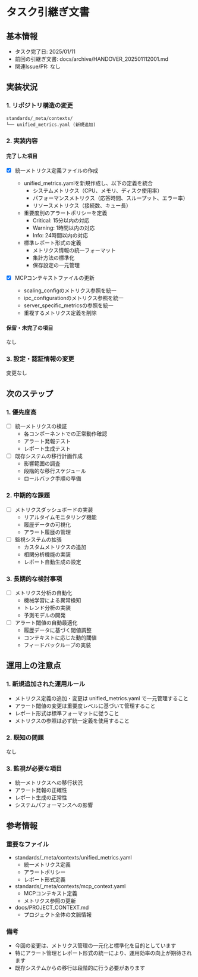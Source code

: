 # タスク引継ぎ文書

## 基本情報

- タスク完了日: 2025/01/11
- 前回の引継ぎ文書: docs/archive/HANDOVER_202501112001.md
- 関連Issue/PR: なし

## 実装状況

### 1. リポジトリ構造の変更

```
standards/_meta/contexts/
└── unified_metrics.yaml (新規追加)
```

### 2. 実装内容

#### 完了した項目

- [x] 統一メトリクス定義ファイルの作成
  - unified_metrics.yamlを新規作成し、以下の定義を統合
    - システムメトリクス（CPU、メモリ、ディスク使用率）
    - パフォーマンスメトリクス（応答時間、スループット、エラー率）
    - リソースメトリクス（接続数、キュー長）
  - 重要度別のアラートポリシーを定義
    - Critical: 15分以内の対応
    - Warning: 1時間以内の対応
    - Info: 24時間以内の対応
  - 標準レポート形式の定義
    - メトリクス情報の統一フォーマット
    - 集計方法の標準化
    - 保存設定の一元管理

- [x] MCPコンテキストファイルの更新
  - scaling_configのメトリクス参照を統一
  - ipc_configurationのメトリクス参照を統一
  - server_specific_metricsの参照を統一
  - 重複するメトリクス定義を削除

#### 保留・未完了の項目

なし

### 3. 設定・認証情報の変更

変更なし

## 次のステップ

### 1. 優先度高

- [ ] 統一メトリクスの検証
  - 各コンポーネントでの正常動作確認
  - アラート発報テスト
  - レポート生成テスト
- [ ] 既存システムの移行計画作成
  - 影響範囲の調査
  - 段階的な移行スケジュール
  - ロールバック手順の準備

### 2. 中期的な課題

- [ ] メトリクスダッシュボードの実装
  - リアルタイムモニタリング機能
  - 履歴データの可視化
  - アラート履歴の管理
- [ ] 監視システムの拡張
  - カスタムメトリクスの追加
  - 相関分析機能の実装
  - レポート自動生成の設定

### 3. 長期的な検討事項

- [ ] メトリクス分析の自動化
  - 機械学習による異常検知
  - トレンド分析の実装
  - 予測モデルの開発
- [ ] アラート閾値の自動最適化
  - 履歴データに基づく閾値調整
  - コンテキストに応じた動的閾値
  - フィードバックループの実装

## 運用上の注意点

### 1. 新規追加された運用ルール

- メトリクス定義の追加・変更は unified_metrics.yaml で一元管理すること
- アラート閾値の変更は重要度レベルに基づいて管理すること
- レポート形式は標準フォーマットに従うこと
- メトリクスの参照は必ず統一定義を使用すること

### 2. 既知の問題

なし

### 3. 監視が必要な項目

- 統一メトリクスへの移行状況
- アラート発報の正確性
- レポート生成の正常性
- システムパフォーマンスへの影響

## 参考情報

### 重要なファイル

- standards/_meta/contexts/unified_metrics.yaml
  - 統一メトリクス定義
  - アラートポリシー
  - レポート形式定義
- standards/_meta/contexts/mcp_context.yaml
  - MCPコンテキスト定義
  - メトリクス参照の更新
- docs/PROJECT_CONTEXT.md
  - プロジェクト全体の文脈情報

### 備考

- 今回の変更は、メトリクス管理の一元化と標準化を目的としています
- 特にアラート管理とレポート形式の統一により、運用効率の向上が期待されます
- 既存システムからの移行は段階的に行う必要があります
